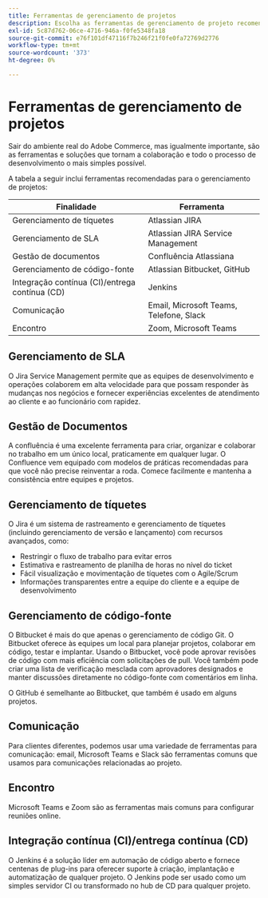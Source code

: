 ```yaml
---
title: Ferramentas de gerenciamento de projetos
description: Escolha as ferramentas de gerenciamento de projeto recomendadas para sua implementação do Adobe Commerce.
exl-id: 5c87d762-06ce-4716-946a-f0fe5348fa18
source-git-commit: e76f101df47116f7b246f21f0fe0fa72769d2776
workflow-type: tm+mt
source-wordcount: '373'
ht-degree: 0%

---
```


# Ferramentas de gerenciamento de projetos

Sair do ambiente real do Adobe Commerce, mas igualmente importante, são as ferramentas e soluções que tornam a colaboração e todo o processo de desenvolvimento o mais simples possível.

A tabela a seguir inclui ferramentas recomendadas para o gerenciamento de projetos:

| Finalidade | Ferramenta |
|------------------------------------------------------|--------------------------------------|
| Gerenciamento de tíquetes | Atlassian JIRA |
| Gerenciamento de SLA | Atlassian JIRA Service Management |
| Gestão de documentos | Confluência Atlassiana |
| Gerenciamento de código-fonte | Atlassian Bitbucket, GitHub |
| Integração contínua (CI)/entrega contínua (CD) | Jenkins |
| Comunicação | Email, Microsoft Teams, Telefone, Slack |
| Encontro | Zoom, Microsoft Teams |

## Gerenciamento de SLA

O Jira Service Management permite que as equipes de desenvolvimento e operações colaborem em alta velocidade para que possam responder às mudanças nos negócios e fornecer experiências excelentes de atendimento ao cliente e ao funcionário com rapidez.

## Gestão de Documentos

A confluência é uma excelente ferramenta para criar, organizar e colaborar no trabalho em um único local, praticamente em qualquer lugar. O Confluence vem equipado com modelos de práticas recomendadas para que você não precise reinventar a roda. Comece facilmente e mantenha a consistência entre equipes e projetos.

## Gerenciamento de tíquetes

O Jira é um sistema de rastreamento e gerenciamento de tíquetes (incluindo gerenciamento de versão e lançamento) com recursos avançados, como:

- Restringir o fluxo de trabalho para evitar erros
- Estimativa e rastreamento de planilha de horas no nível do ticket
- Fácil visualização e movimentação de tíquetes com o Agile/Scrum
- Informações transparentes entre a equipe do cliente e a equipe de desenvolvimento

## Gerenciamento de código-fonte

O Bitbucket é mais do que apenas o gerenciamento de código Git. O Bitbucket oferece às equipes um local para planejar projetos, colaborar em código, testar e implantar. Usando o Bitbucket, você pode aprovar revisões de código com mais eficiência com solicitações de pull. Você também pode criar uma lista de verificação mesclada com aprovadores designados e manter discussões diretamente no código-fonte com comentários em linha.

O GitHub é semelhante ao Bitbucket, que também é usado em alguns projetos.

## Comunicação

Para clientes diferentes, podemos usar uma variedade de ferramentas para comunicação: email, Microsoft Teams e Slack são ferramentas comuns que usamos para comunicações relacionadas ao projeto.

## Encontro

Microsoft Teams e Zoom são as ferramentas mais comuns para configurar reuniões online.

## Integração contínua (CI)/entrega contínua (CD)

O Jenkins é a solução líder em automação de código aberto e fornece centenas de plug-ins para oferecer suporte à criação, implantação e automatização de qualquer projeto. O Jenkins pode ser usado como um simples servidor CI ou transformado no hub de CD para qualquer projeto.
